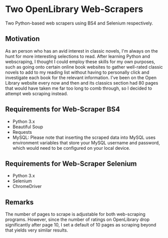 # Two OpenLibrary Web-Scrapers

Two Python-based web scrapers using BS4 and Selenium respectively.

## Motivation
As an person who has an avid interest in classic novels, I'm always on the hunt for more interesting selections to read. After learning Python and webscraping, I thought I could employ these skills for my own purposes, such as going onto certain online book websites to gather well-rated classic novels to add to my reading list without having to personally click and investigate each book for the relevant information. I've been on the Open Library website every now and then and its classics section had 80 pages that would have taken me far too long to comb through, so I decided to attempt web scraping instead.

## Requirements for Web-Scraper BS4
- Python 3.x
- Beautiful Soup
- Requests
- MySQL: Please note that inserting the scraped data into MySQL uses environment variables that store your MySQL username and password, which would need to be configured on your local device.

## Requirements for Web-Scraper Selenium
- Python 3.x
- Selenium
- ChromeDriver

## Remarks ##
The number of pages to scrape is adjustable for both web-scraping programs. However, since the number of ratings on OpenLibrary drop significantly after page 10, I set a default of 10 pages as scraping beyond that yields very similar results.

